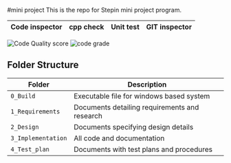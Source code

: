 #mini project
This is the repo for Stepin mini  project program.

|Code inspector| cpp check | Unit test | GIT inspector |
|--------------|-----------|-----------|---------------| 

![Code Quality score ](https://www.code-inspector.com/project/25248/score/svg) ![code grade](https://www.code-inspector.com/project/25248/status/svg)



## Folder Structure
Folder             | Description
-------------------| -----------------------------------------
`0_Build`           | Executable file for windows based system
`1_Requirements`   | Documents detailing requirements and research
`2_Design`         | Documents specifying design details
`3_Implementation` | All code and documentation
`4_Test_plan`      | Documents with test plans and procedures





